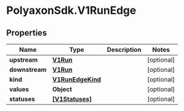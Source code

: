 # PolyaxonSdk.V1RunEdge

## Properties

Name | Type | Description | Notes
------------ | ------------- | ------------- | -------------
**upstream** | [**V1Run**](V1Run.md) |  | [optional] 
**downstream** | [**V1Run**](V1Run.md) |  | [optional] 
**kind** | [**V1RunEdgeKind**](V1RunEdgeKind.md) |  | [optional] 
**values** | **Object** |  | [optional] 
**statuses** | [**[V1Statuses]**](V1Statuses.md) |  | [optional] 


